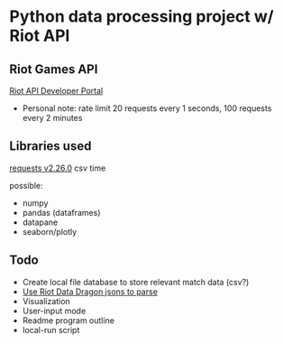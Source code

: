 # Python data processing project w/ Riot API

## Riot Games API
[Riot API Developer Portal](https://developer.riotgames.com/apis)
  - Personal note: rate limit 20 requests every 1 seconds, 100 requests every 2 minutes

## Libraries used
  [requests v2.26.0](https://docs.python-requests.org/en/master/)
  csv
  time
  
 possible:
  - numpy
  - pandas (dataframes)
  - datapane
  - seaborn/plotly
    
    
## Todo
  - Create local file database to store relevant match data (csv?)
  - [Use Riot Data Dragon jsons to parse](https://developer.riotgames.com/docs/lol#data-dragon)
  - Visualization
  - User-input mode
  - Readme program outline
  - local-run script
  
